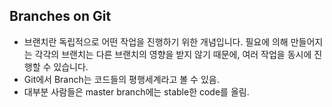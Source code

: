 ## Branches on Git

- 브랜치란 독립적으로 어떤 작업을 진행하기 위한 개념입니다. 필요에 의해 만들어지는 각각의 브랜치는 다른 브랜치의 영향을 받지 않기 때문에, 여러 작업을 동시에 진행할 수 있습니다.
- Git에서 Branch는 코드들의 평행세계라고 볼 수 있음.
- 대부분 사람들은 master branch에는 stable한 code를 올림.

